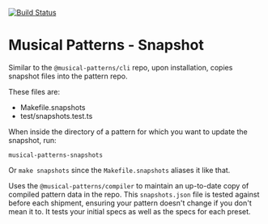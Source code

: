 [![Build Status](https://travis-ci.com/MusicalPatterns/snapshot.svg?branch=master)](https://travis-ci.com/MusicalPatterns/snapshot)

# Musical Patterns - Snapshot

Similar to the `@musical-patterns/cli` repo, upon installation, copies snapshot files into the pattern repo.

These files are:

- Makefile.snapshots
- test/snapshots.test.ts

When inside the directory of a pattern for which you want to update the snapshot, run:

```
musical-patterns-snapshots
```

Or `make snapshots` since the `Makefile.snapshots` aliases it like that.

Uses the `@musical-patterns/compiler` to maintain an up-to-date copy of compiled pattern data in the repo.
This `snapshots.json` file is tested against before each shipment, ensuring your pattern doesn't change if you don't mean it to.
It tests your initial specs as well as the specs for each preset.
